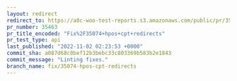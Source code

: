 ```yaml
---
layout: redirect
redirect_to: https://a8c-woo-test-reports.s3.amazonaws.com/public/pr/35463/api/index.html
pr_number: 35463
pr_title_encoded: "Fix%2F35074+hpos+cpt+redirects"
pr_test_type: api
last_published: "2022-11-02 02:23:53 +0000"
commit_sha: a087d68c0bef12b3bebc33c803369b583b2e1843
commit_message: "Linting fixes."
branch_name: fix/35074-hpos-cpt-redirects
---
```

